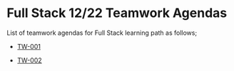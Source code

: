 # Full Stack 12/22 Teamwork Agendas

List of teamwork agendas for Full Stack  learning path as follows;

- [TW-001](./tw-001-student.pdf)

- [TW-002](./tw-002-student.pdf)